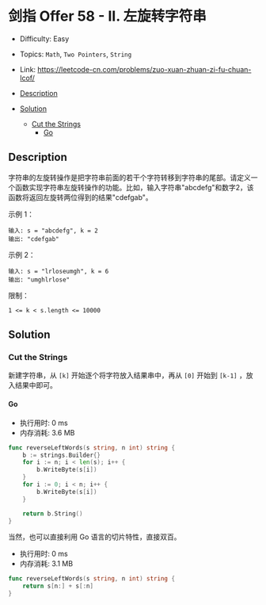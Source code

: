 <!-- omit in toc -->
# 剑指 Offer 58 - II.  左旋转字符串

- Difficulty: Easy
- Topics: `Math`, `Two Pointers`, `String`
- Link: https://leetcode-cn.com/problems/zuo-xuan-zhuan-zi-fu-chuan-lcof/

- [Description](#description)
- [Solution](#solution)
  - [Cut the Strings](#cut-the-strings)
    - [Go](#go)

## Description

字符串的左旋转操作是把字符串前面的若干个字符转移到字符串的尾部。请定义一个函数实现字符串左旋转操作的功能。比如，输入字符串"abcdefg"和数字2，该函数将返回左旋转两位得到的结果"cdefgab"。


示例 1：
```
输入: s = "abcdefg", k = 2
输出: "cdefgab"
```
示例 2：
```
输入: s = "lrloseumgh", k = 6
输出: "umghlrlose"
```

限制：
```
1 <= k < s.length <= 10000
```


## Solution

### Cut the Strings

新建字符串，从 `[k]` 开始逐个将字符放入结果串中，再从 `[0]` 开始到 `[k-1]` ，放入结果中即可。

#### Go

- 执行用时: 0 ms
- 内存消耗: 3.6 MB

```go
func reverseLeftWords(s string, n int) string {
    b := strings.Builder{}
    for i := n; i < len(s); i++ {
        b.WriteByte(s[i])
    }
    for i := 0; i < n; i++ {
        b.WriteByte(s[i])
    }

    return b.String()
}
```

当然，也可以直接利用 Go 语言的切片特性，直接双百。

- 执行用时: 0 ms
- 内存消耗: 3.1 MB

```go
func reverseLeftWords(s string, n int) string {
    return s[n:] + s[:n]
}
```
